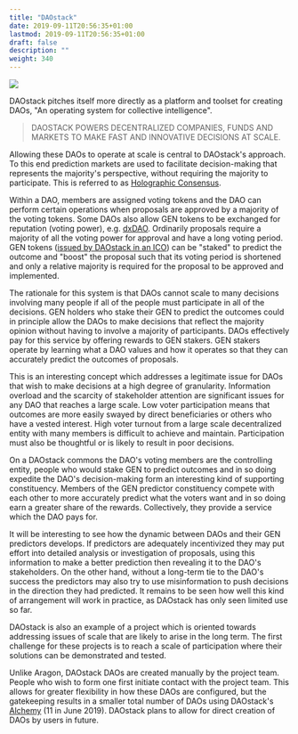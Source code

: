 ```yaml
---
title: "DAOstack"
date: 2019-09-11T20:56:35+01:00
lastmod: 2019-09-11T20:56:35+01:00
draft: false
description: ""
weight: 340
---
```


![](/daostack.jpg)

DAOstack pitches itself more directly as a platform and toolset for creating DAOs, "An operating system for collective intelligence". 

> DAOSTACK POWERS DECENTRALIZED COMPANIES, FUNDS AND MARKETS TO MAKE FAST AND INNOVATIVE DECISIONS AT SCALE.

Allowing these DAOs to operate at scale is central to DAOstack's approach. To this end prediction markets are used to facilitate decision-making that represents the majority's perspective, without requiring the majority to participate. This is referred to as [Holographic Consensus](https://medium.com/daostack/holographic-consensus-part-2-4fd461e8dcde). 

Within a DAO, members are assigned voting tokens and the DAO can perform certain operations when proposals are approved by a majority of the voting tokens. Some DAOs also allow GEN tokens to be exchanged for reputation (voting power), e.g. [dxDAO](https://dxdao.daostack.io/stake-for-your-vote). Ordinarily proposals require a majority of all the voting power for approval and have a long voting period. GEN tokens ([issued by DAOstack in an ICO](https://medium.com/daostack/daostack-token-sale-successfully-concluded-ec813e7adc6b)) can be "staked" to predict the outcome and "boost" the proposal such that its voting period is shortened and only a relative majority is required for the proposal to be approved and implemented. 

The rationale for this system is that DAOs cannot scale to many decisions involving many people if all of the people must participate in all of the decisions. GEN holders who stake their GEN to predict the outcomes could in principle allow the DAOs to make decisions that reflect the majority opinion without having to involve a majority of participants. DAOs effectively pay for this service by offering rewards to GEN stakers. GEN stakers operate by learning what a DAO values and how it operates so that they can accurately predict the outcomes of proposals.

This is an interesting concept which addresses a legitimate issue for DAOs that wish to make decisions at a high degree of granularity. Information overload and the scarcity of stakeholder attention are significant issues for any DAO that reaches a large scale. Low voter participation means that outcomes are more easily swayed by direct beneficiaries or others who have a vested interest. High voter turnout from a large scale decentralized entity with many members is difficult to achieve and maintain. Participation must also be thoughtful or is likely to result in poor decisions.

On a DAOstack commons the DAO's voting members are the controlling entity, people who would stake GEN to predict outcomes and in so doing expedite the DAO's decision-making form an interesting kind of supporting constituency. Members of the GEN predictor constituency compete with each other to more accurately predict what the voters want and in so doing earn a greater share of the rewards. Collectively, they provide a service which the DAO pays for.

It will be interesting to see how the dynamic between DAOs and their GEN predictors develops. If predictors  are adequately incentivized they may put effort into detailed analysis or investigation of proposals, using this information to make a better prediction then revealing it to the DAO's stakeholders. On the other hand, without a long-term tie to the DAO's success the predictors may also try to use misinformation to push decisions in the direction they had predicted. It remains to be seen how well this kind of arrangement will work in practice, as DAOstack has only seen limited use so far.

DAOstack is also an example of a project which is oriented towards addressing issues of scale that are likely to arise in the long term. The first challenge for these projects is to reach a scale of participation where their solutions can be demonstrated and tested.

Unlike Aragon, DAOstack DAOs are created manually by the project team. People who wish to form one first initiate contact with the project team. This allows for greater flexibility in how these DAOs are configured, but the gatekeeping results in a smaller total number of DAOs using DAOstack's [Alchemy](https://alchemy.daostack.io/) (11 in June 2019). DAOstack plans to allow for direct creation of DAOs by users in future.
